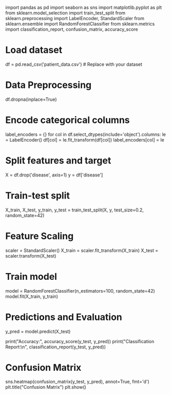 import pandas as pd
import seaborn as sns
import matplotlib.pyplot as plt
from sklearn.model_selection import train_test_split
from sklearn.preprocessing import LabelEncoder, StandardScaler
from sklearn.ensemble import RandomForestClassifier
from sklearn.metrics import classification_report, confusion_matrix, accuracy_score

# Load dataset
df = pd.read_csv('patient_data.csv')  # Replace with your dataset

# Data Preprocessing
df.dropna(inplace=True)

# Encode categorical columns
label_encoders = {}
for col in df.select_dtypes(include='object').columns:
    le = LabelEncoder()
    df[col] = le.fit_transform(df[col])
    label_encoders[col] = le

# Split features and target
X = df.drop('disease', axis=1)
y = df['disease']

# Train-test split
X_train, X_test, y_train, y_test = train_test_split(X, y, test_size=0.2, random_state=42)

# Feature Scaling
scaler = StandardScaler()
X_train = scaler.fit_transform(X_train)
X_test = scaler.transform(X_test)

# Train model
model = RandomForestClassifier(n_estimators=100, random_state=42)
model.fit(X_train, y_train)

# Predictions and Evaluation
y_pred = model.predict(X_test)

print("Accuracy:", accuracy_score(y_test, y_pred))
print("Classification Report:\n", classification_report(y_test, y_pred))

# Confusion Matrix
sns.heatmap(confusion_matrix(y_test, y_pred), annot=True, fmt='d')
plt.title("Confusion Matrix")
plt.show()
